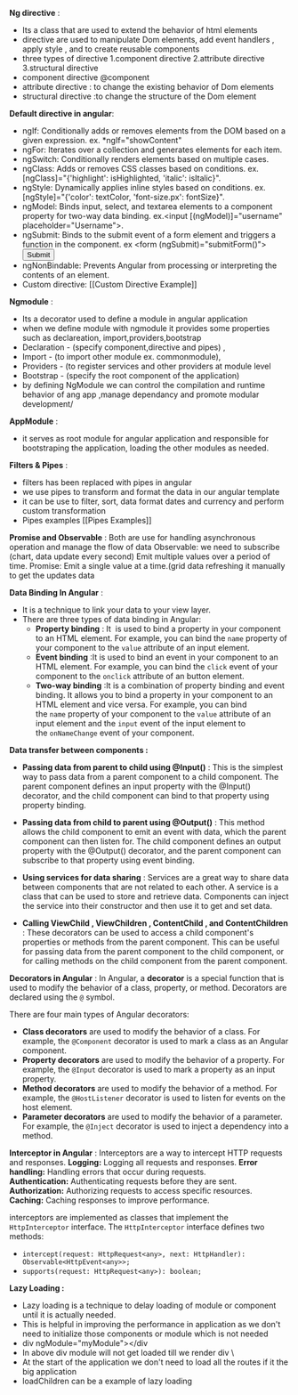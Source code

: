 
**Ng directive** : 
- Its a class that are used to extend the behavior of html elements
- directive are used to manipulate Dom elements, add event handlers , apply style , and to create reusable components
- three types of directive 1.component directive 2.attribute directive 3.structural directive 
- component directive @component
- attribute directive : to change the existing behavior of Dom elements 
- structural directive :to change the structure of the Dom element 

**Default directive in angular**:
- ngIf: Conditionally adds or removes elements from the DOM based on a given expression. 
           ex. *ngIf="showContent"
- ngFor: Iterates over a collection and generates elements for each item.
- ngSwitch: Conditionally renders elements based on multiple cases.
- ngClass: Adds or removes CSS classes based on conditions. ex.[ngClass]="{'highlight': isHighlighted, 'italic': isItalic}".
- ngStyle: Dynamically applies inline styles based on conditions. ex.[ngStyle]="{'color': textColor, 'font-size.px': fontSize}".
- ngModel: Binds input, select, and textarea elements to a component property for two-way data binding. ex.<input [(ngModel)]="username" placeholder="Username">.
- ngSubmit: Binds to the submit event of a form element and triggers a function in the component.
   ex 	<form (ngSubmit)="submitForm()">
					<!-- form controls -->
					<button type="submit">Submit</button>
					</form>
- ngNonBindable: Prevents Angular from processing or interpreting the contents of an element.
- Custom directive: [[Custom Directive Example]]

**Ngmodule** :
- Its a decorator used to define a module in angular application
- when we define module with ngmodule it provides some properties such as declareation, import,providers,bootstrap
- Declaration - (specify component,directive and pipes) , 
- Import - (to import other module ex. commonmodule), 
- Providers - (to register services and other providers at module level
- Bootstrap - (specify the root component of the application)
- by defining NgModule we can control the compilation and runtime behavior of ang app ,manage dependancy and promote modular development/

**AppModule** :
- it serves as root module for angular application and responsible for bootstraping the application, loading the other modules as needed.

**Filters & Pipes** :
- filters has been replaced with pipes in angular
- we use pipes to transform and format the data in our angular template 
- it can be use to filter, sort, data format dates and currency and perform custom transformation
- Pipes examples [[Pipes Examples]]


**Promise and Observable** : 
Both are use for handling asynchronous operation and manage the flow of data
	Observable: we need to subscribe (chart, data update every second)
				Emit multiple values over a period of time.
	Promise: Emit a single value at a time.(grid data refreshing it manually to get the updates data

**Data Binding In Angular** :
- It is a technique to link your data to your view layer.
- There are three types of data binding in Angular:
	- **Property binding** : It  is used to bind a property in your component to an HTML element. For example, you can bind the `name` property of your component to the `value` attribute of an input element.
	- **Event binding** :It is used to bind an event in your component to an HTML element. For example, you can bind the `click` event of your component to the `onclick` attribute of an button element.
	- **Two-way binding** :It is a combination of property binding and event binding. It allows you to bind a property in your component to an HTML element and vice versa. For example, you can bind the `name` property of your component to the `value` attribute of an input element and the `input` event of the input element to the `onNameChange` event of your component.

**Data transfer between components  :**  
- **Passing data from parent to child using @Input()** : This is the simplest way to pass data from a parent component to a child component. The parent component defines an input property with the @Input() decorator, and the child component can bind to that property using property binding.
	
- **Passing data from child to parent using @Output()** : This method allows the child component to emit an event with data, which the parent component can then listen for. The child component defines an output property with the @Output() decorator, and the parent component can subscribe to that property using event binding.

- **Using services for data sharing** : Services are a great way to share data between components that are not related to each other. A service is a class that can be used to store and retrieve data. Components can inject the service into their constructor and then use it to get and set data.

- **Calling ViewChild , ViewChildren , ContentChild , and ContentChildren** : These decorators can be used to access a child component's properties or methods from the parent component. This can be useful for passing data from the parent component to the child component, or for calling methods on the child component from the parent component.


**Decorators in Angular** : 
In Angular, a **decorator** is a special function that is used to modify the behavior of a class, property, or method. Decorators are declared using the `@` symbol.

There are four main types of Angular decorators:

- **Class decorators** are used to modify the behavior of a class. For example, the `@Component` decorator is used to mark a class as an Angular component.
- **Property decorators** are used to modify the behavior of a property. For example, the `@Input` decorator is used to mark a property as an input property.
- **Method decorators** are used to modify the behavior of a method. For example, the `@HostListener` decorator is used to listen for events on the host element.
- **Parameter decorators** are used to modify the behavior of a parameter. For example, the `@Inject` decorator is used to inject a dependency into a method.

**Interceptor in Angular** :
Interceptors are a way to intercept HTTP requests and responses.
**Logging:** Logging all requests and responses.
**Error handling:** Handling errors that occur during requests.
**Authentication:** Authenticating requests before they are sent.
**Authorization:** Authorizing requests to access specific resources.
**Caching:** Caching responses to improve performance.

interceptors are implemented as classes that implement the `HttpInterceptor` interface. The `HttpInterceptor` interface defines two methods:
- `intercept(request: HttpRequest<any>, next: HttpHandler): Observable<HttpEvent<any>>;`
- `supports(request: HttpRequest<any>): boolean;`

**Lazy Loading :** 
- Lazy loading is a technique to delay loading of module or component until it is actually needed.
- This is helpful in improving the performance in application as we don't need to initialize those components or module which is not needed
- div ngModule="myModule"></div
- In above div module will not get loaded till we render div \
- At the start of the application we don't need to load all the routes if it the big application
- loadChildren can be a example of lazy loading 

<div ngModule="myModule"></div>


